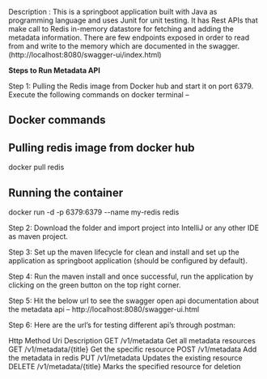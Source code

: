 Description : This is a springboot application built with Java as programming language and uses Junit for unit testing. It has Rest APIs that make call to Redis in-memory datastore for fetching and adding the metadata information. There are few endpoints exposed in order to read from and write to the memory which are documented in the swagger. (http://localhost:8080/swagger-ui/index.html)

**Steps to Run Metadata API**


Step 1: Pulling the Redis image from Docker hub and start it on port 6379. Execute the following commands on docker terminal –
## Docker commands
## Pulling redis image from docker hub
docker pull redis
 
## Running the container
docker run -d -p 6379:6379 --name my-redis redis

Step 2: Download the folder and import project into IntelliJ or any other IDE as maven project.

Step 3: Set up the maven lifecycle for clean and install and set up the application as springboot application (should be configured by default). 

Step 4: Run the maven install and once successful, run the application by clicking on the green button on the top right corner.
 
Step 5: Hit the below url to see the swagger open api documentation about the metadata api –
http://localhost:8080/swagger-ui.html

Step 6: Here are the url’s for testing different api’s through postman:

Http Method		Uri			Description
GET		/v1/metadata			Get all metadata resources
GET		/v1/metadata/{title}		Get the specific resource
POST		/v1/metadata			Add the metadata in redis
PUT		/v1/metadata			Updates the existing resource
DELETE		/v1/metadata/{title}		Marks the specified resource for deletion







